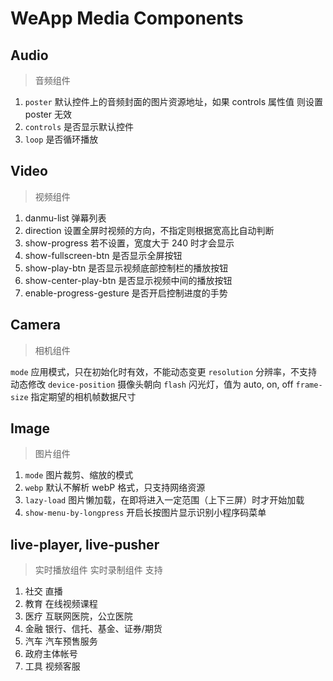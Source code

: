 # WeApp Media Components

## Audio

> 音频组件

1. `poster` 默认控件上的音频封面的图片资源地址，如果 controls 属性值 则设置 poster 无效
2. `controls` 是否显示默认控件
3. `loop` 是否循环播放

## Video

> 视频组件

1. danmu-list 弹幕列表
2. direction 设置全屏时视频的方向，不指定则根据宽高比自动判断
3. show-progress 若不设置，宽度大于 240 时才会显示
4. show-fullscreen-btn 是否显示全屏按钮
5. show-play-btn 是否显示视频底部控制栏的播放按钮
6. show-center-play-btn 是否显示视频中间的播放按钮
7. enable-progress-gesture 是否开启控制进度的手势

## Camera

> 相机组件

`mode` 应用模式，只在初始化时有效，不能动态变更
`resolution` 分辨率，不支持动态修改
`device-position` 摄像头朝向
`flash` 闪光灯，值为 auto, on, off
`frame-size` 指定期望的相机帧数据尺寸

## Image

> 图片组件

1. `mode` 图片裁剪、缩放的模式
2. `webp` 默认不解析 webP 格式，只支持网络资源
3. `lazy-load` 图片懒加载，在即将进入一定范围（上下三屏）时才开始加载
4. `show-menu-by-longpress` 开启长按图片显示识别小程序码菜单

## live-player, live-pusher

> 实时播放组件 实时录制组件 支持

1. 社交 直播
2. 教育 在线视频课程
3. 医疗 互联网医院，公立医院
4. 金融 银行、信托、基金、证券/期货
5. 汽车 汽车预售服务
6. 政府主体帐号
7. 工具 视频客服
